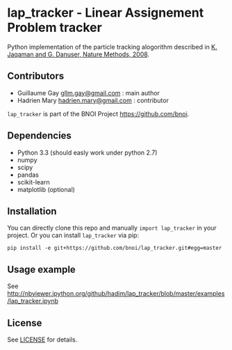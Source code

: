 # lap_tracker - Linear Assignement Problem tracker

Python implementation of the particle tracking alogorithm described in
[K. Jaqaman and G. Danuser, Nature Methods, 2008](http://www.nature.com/nmeth/journal/v5/n8/full/nmeth.1237.html).

## Contributors

- Guillaume Gay <gllm.gay@gmail.com> : main author
- Hadrien Mary <hadrien.mary@gmail.com> : contributor

`lap_tracker` is part of the BNOI Project <https://github.com/bnoi>.

## Dependencies

- Python 3.3 (should easly work under python 2.7)
- numpy
- scipy
- pandas
- scikit-learn
- matplotlib (optional)

## Installation

You can directly clone this repo and manually `import lap_tracker` in your
project. Or you can install `lap_tracker` via pip:

    pip install -e git+https://github.com/bnoi/lap_tracker.git#egg=master

## Usage example

See http://nbviewer.ipython.org/github/hadim/lap_tracker/blob/master/examples/lap_tracker.ipynb

License
-------

See [LICENSE](https://github.com/bnoi/lap_tracker/blob/master/LICENSE) for details.

